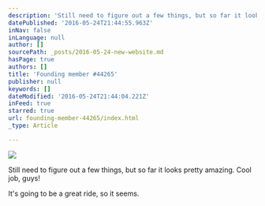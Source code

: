 ```yaml
---
description: 'Still need to figure out a few things, but so far it looks pretty amazing. Cool job, guys!'
datePublished: '2016-05-24T21:44:55.963Z'
inNav: false
inLanguage: null
author: []
sourcePath: _posts/2016-05-24-new-website.md
hasPage: true
authors: []
title: 'Founding member #44265'
publisher: null
keywords: []
dateModified: '2016-05-24T21:44:04.221Z'
inFeed: true
starred: true
url: founding-member-44265/index.html
_type: Article

---
```

![](https://the-grid-user-content.s3-us-west-2.amazonaws.com/6566b6de-2ee7-471b-9d09-3a55e4b13072.jpg)

Still need to figure out a few things, but so far it looks pretty amazing. Cool job, guys!

It's going to be a great ride, so it seems.